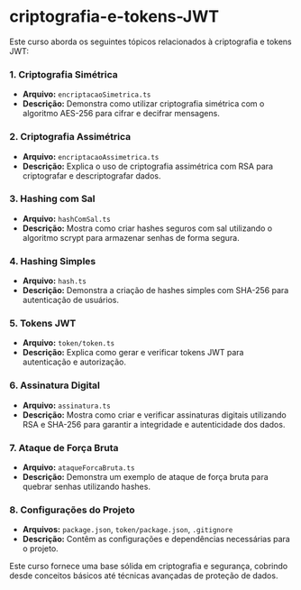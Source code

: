 # criptografia-e-tokens-JWT

Este curso aborda os seguintes tópicos relacionados à criptografia e tokens JWT:

### 1. Criptografia Simétrica
- **Arquivo:** `encriptacaoSimetrica.ts`
- **Descrição:** Demonstra como utilizar criptografia simétrica com o algoritmo AES-256 para cifrar e decifrar mensagens.

### 2. Criptografia Assimétrica
- **Arquivo:** `encriptacaoAssimetrica.ts`
- **Descrição:** Explica o uso de criptografia assimétrica com RSA para criptografar e descriptografar dados.

### 3. Hashing com Sal
- **Arquivo:** `hashComSal.ts`
- **Descrição:** Mostra como criar hashes seguros com sal utilizando o algoritmo scrypt para armazenar senhas de forma segura.

### 4. Hashing Simples
- **Arquivo:** `hash.ts`
- **Descrição:** Demonstra a criação de hashes simples com SHA-256 para autenticação de usuários.

### 5. Tokens JWT
- **Arquivo:** `token/token.ts`
- **Descrição:** Explica como gerar e verificar tokens JWT para autenticação e autorização.

### 6. Assinatura Digital
- **Arquivo:** `assinatura.ts`
- **Descrição:** Mostra como criar e verificar assinaturas digitais utilizando RSA e SHA-256 para garantir a integridade e autenticidade dos dados.

### 7. Ataque de Força Bruta
- **Arquivo:** `ataqueForcaBruta.ts`
- **Descrição:** Demonstra um exemplo de ataque de força bruta para quebrar senhas utilizando hashes.

### 8. Configurações do Projeto
- **Arquivos:** `package.json`, `token/package.json`, `.gitignore`
- **Descrição:** Contêm as configurações e dependências necessárias para o projeto.

Este curso fornece uma base sólida em criptografia e segurança, cobrindo desde conceitos básicos até técnicas avançadas de proteção de dados.